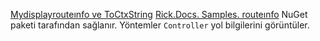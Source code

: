 [Mydisplayrouteınfo ve ToCtxString](https://github.com/Rick-Anderson/RouteInfo/blob/master/Microsoft.Docs.Samples.RouteInfo/ControllerContextExtensions.cs) [Rick.Docs. Samples. routeınfo](https://www.nuget.org/packages/Rick.Docs.Samples.RouteInfo) NuGet paketi tarafından sağlanır. Yöntemler `Controller` yol bilgilerini görüntüler.